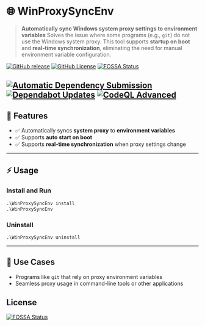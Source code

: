# 🌐 WinProxySyncEnv

> **Automatically sync Windows system proxy settings to environment variables**
> Solves the issue where some programs (e.g., `git`) do not use the Windows system proxy.
> This tool supports **startup on boot** and **real-time synchronization**, eliminating the need for manual environment variable configuration.

[![GitHub release](https://img.shields.io/github/v/release/Sn0wo2/WinProxySyncEnv?color=blue)](https://github.com/Sn0wo2/WinProxySyncEnv/releases)
[![GitHub License](https://img.shields.io/github/license/Sn0wo2/WinProxySyncEnv)](LICENSE)
[![FOSSA Status](https://app.fossa.com/api/projects/git%2Bgithub.com%2FSn0wo2%2FWinProxySyncEnv.svg?type=shield)](https://app.fossa.com/projects/git%2Bgithub.com%2FSn0wo2%2FWinProxySyncEnv?ref=badge_shield)

[![Automatic Dependency Submission](https://github.com/Sn0wo2/WinProxySyncEnv/actions/workflows/dependency-graph/auto-submission/badge.svg)](https://github.com/Sn0wo2/WinProxySyncEnv/actions/workflows/dependency-graph/auto-submission)
[![Dependabot Updates](https://github.com/Sn0wo2/WinProxySyncEnv/actions/workflows/dependabot/dependabot-updates/badge.svg)](https://github.com/Sn0wo2/WinProxySyncEnv/actions/workflows/dependabot/dependabot-updates)
[![CodeQL Advanced](https://github.com/Sn0wo2/WinProxySyncEnv/actions/workflows/codeql.yml/badge.svg)](https://github.com/Sn0wo2/WinProxySyncEnv/actions/workflows/codeql.yml)
---

## 🚀 Features

* ✅ Automatically syncs **system proxy** to **environment variables**
* ✅ Supports **auto start on boot**
* ✅ Supports **real-time synchronization** when proxy settings change

---

## ⚡ Usage

### **Install and Run**

```cmd
.\WinProxySyncEnv install
.\WinProxySyncEnv
```

### **Uninstall**

```cmd
.\WinProxySyncEnv uninstall
```

---

## 📌 Use Cases

* Programs like `git` that rely on proxy environment variables
* Seamless proxy usage in command-line tools or other applications

## License
[![FOSSA Status](https://app.fossa.com/api/projects/git%2Bgithub.com%2FSn0wo2%2FWinProxySyncEnv.svg?type=large)](https://app.fossa.com/projects/git%2Bgithub.com%2FSn0wo2%2FWinProxySyncEnv?ref=badge_large)